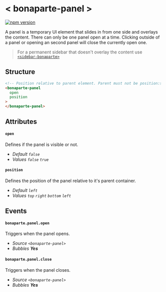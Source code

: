 # < bonaparte-panel >

[![npm version](https://badge.fury.io/js/bonaparte-panel.svg)](http://badge.fury.io/js/bonaparte-panel)

A panel is a temporary UI element that slides in from one side and overlays the content. 
There can only be one panel open at a time. Clicking outside of a panel or opening an second panel will close the currently open one.

> For a permanent sidebar that doesn't overlay the content use [`<sidebar-bonaparte>`](bonaparte-sidebar.html)

## Structure
```html
<!-- Position relative to parent element. Parent must not be position:static. -->
<bonaparte-panel
  open 
  position 
>
</bonaparte-panel>
```

## Attributes

#### `open`
Defines if the panel is visible or not.<br>
- _Default `false`_<br>
- _Values `false` `true`_


#### `position`
Defines the position of the panel relative to it's parent container.<br>
- _Default `left`_<br>
- _Values `top` `right` `bottom` `left`_

## Events

#### `bonaparte.panel.open`
Triggers when the panel opens.

- _Source `<bonaparte-panel>`_<br>
- _Bubbles __Yes___

#### `bonaparte.panel.close`
Triggers when the panel closes.<br>
- _Source `<bonaparte-panel>`_<br>
- _Bubbles __Yes___
